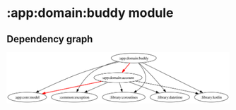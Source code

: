 # :app:domain:buddy module
## Dependency graph
![Dependency graph](../../../docs/images/graphs/dep_graph_app_domain_buddy.svg)
